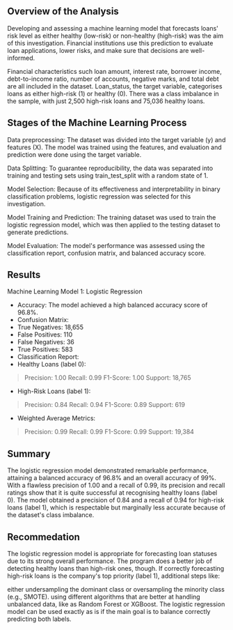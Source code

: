 
## Overview of the Analysis

Developing and assessing a machine learning model that forecasts loans' risk level as either healthy (low-risk) or non-healthy (high-risk) was the aim of this investigation. Financial institutions use this prediction to evaluate loan applications, lower risks, and make sure that decisions are well-informed.

Financial characteristics such loan amount, interest rate, borrower income, debt-to-income ratio, number of accounts, negative marks, and total debt are all included in the dataset. Loan_status, the target variable, categorises loans as either high-risk (1) or healthy (0). There was a class imbalance in the sample, with just 2,500 high-risk loans and 75,036 healthy loans.

## Stages of the Machine Learning Process

Data preprocessing: The dataset was divided into the target variable (y) and features (X). The model was trained using the features, and evaluation and prediction were done using the target variable.

Data Splitting: To guarantee reproducibility, the data was separated into training and testing sets using train_test_split with a random state of 1.

Model Selection: Because of its effectiveness and interpretability in binary classification problems, logistic regression was selected for this investigation.

Model Training and Prediction: The training dataset was used to train the logistic regression model, which was then applied to the testing dataset to generate predictions.

Model Evaluation: The model's performance was assessed using the classification report, confusion matrix, and balanced accuracy score.


## Results

Machine Learning Model 1: Logistic Regression
* Accuracy: The model achieved a high balanced accuracy score of 96.8%.
* Confusion Matrix:
* True Negatives: 18,655
* False Positives: 110
* False Negatives: 36
* True Positives: 583
* Classification Report:
* Healthy Loans (label 0):
> Precision: 1.00
> Recall: 0.99
> F1-Score: 1.00
> Support: 18,765
* High-Risk Loans (label 1):
> Precision: 0.84
> Recall: 0.94
> F1-Score: 0.89
> Support: 619
* Weighted Average Metrics:
> Precision: 0.99
> Recall: 0.99
> F1-Score: 0.99
> Support: 19,384
## Summary

The logistic regression model demonstrated remarkable performance, attaining a balanced accuracy of 96.8% and an overall accuracy of 99%. With a flawless precision of 1.00 and a recall of 0.99, its precision and recall ratings show that it is quite successful at recognising healthy loans (label 0). The model obtained a precision of 0.84 and a recall of 0.94 for high-risk loans (label 1), which is respectable but marginally less accurate because of the dataset's class imbalance.

## Recommedation
The logistic regression model is appropriate for forecasting loan statuses due to its strong overall performance. The program does a better job of detecting healthy loans than high-risk ones, though. If correctly forecasting high-risk loans is the company's top priority (label 1), additional steps like:

either undersampling the dominant class or oversampling the minority class (e.g., SMOTE).
using different algorithms that are better at handling unbalanced data, like as Random Forest or XGBoost.
The logistic regression model can be used exactly as is if the main goal is to balance correctly predicting both labels.

